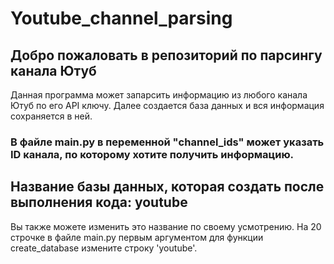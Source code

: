 # Youtube_channel_parsing

## Добро пожаловать в репозиторий по парсингу канала Ютуб

Данная программа может запарсить информацию из любого канала Ютуб по его API ключу.
Далее создается база данных и вся информация сохраняется в ней.

### В файле main.py в переменной "channel_ids" может указать ID канала, по которому хотите получить информацию.

## Название базы данных, которая создать после выполнения кода: youtube

Вы также можете изменить это название по своему усмотрению.
На 20 строчке в файле main.py первым аргументом для функции create_database измените строку 'youtube'.





